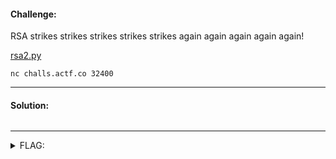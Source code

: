 #### Challenge:

RSA strikes strikes strikes strikes strikes again again again again again!

[rsa2.py](./rsa2.py ":ignore")

`nc challs.actf.co 32400`


---

#### Solution:

```
```

---

<details><summary>FLAG:</summary>

```
actf{rs4_is_sorta_homom0rphic_50c8d344df58322b}
```

</details>
<br/>
